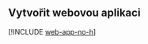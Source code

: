 ## <a name="create-a-web-app"></a>Vytvořit webovou aplikaci

[!INCLUDE [web-app-no-h](app-service-web-create-web-app-no-h.md)]